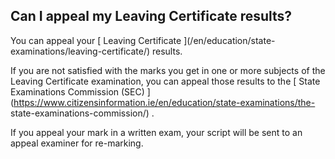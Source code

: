 ##  Can I appeal my Leaving Certificate results?

You can appeal your [ Leaving Certificate ](/en/education/state-
examinations/leaving-certificate/) results.

If you are not satisfied with the marks you get in one or more subjects of the
Leaving Certificate examination, you can appeal those results to the [ State
Examinations Commission (SEC)
](https://www.citizensinformation.ie/en/education/state-examinations/the-
state-examinations-commission/) .

If you appeal your mark in a written exam, your script will be sent to an
appeal examiner for re-marking.
